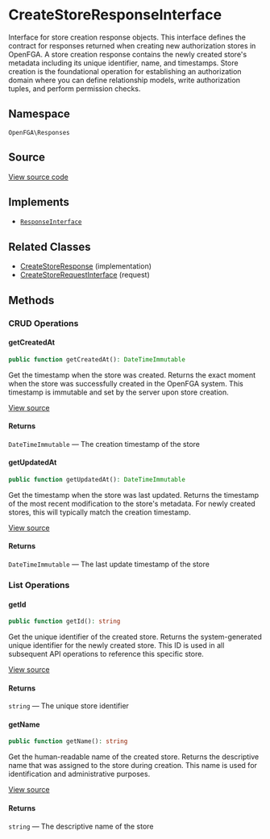 # CreateStoreResponseInterface

Interface for store creation response objects. This interface defines the contract for responses returned when creating new authorization stores in OpenFGA. A store creation response contains the newly created store&#039;s metadata including its unique identifier, name, and timestamps. Store creation is the foundational operation for establishing an authorization domain where you can define relationship models, write authorization tuples, and perform permission checks.

## Namespace
`OpenFGA\Responses`

## Source
[View source code](https://github.com/evansims/openfga-php/blob/main/src/Responses/CreateStoreResponseInterface.php)

## Implements
* [`ResponseInterface`](ResponseInterface.md)

## Related Classes
* [CreateStoreResponse](Responses/CreateStoreResponse.md) (implementation)
* [CreateStoreRequestInterface](Requests/CreateStoreRequestInterface.md) (request)

## Methods

### CRUD Operations
#### getCreatedAt

```php
public function getCreatedAt(): DateTimeImmutable
```

Get the timestamp when the store was created. Returns the exact moment when the store was successfully created in the OpenFGA system. This timestamp is immutable and set by the server upon store creation.

[View source](https://github.com/evansims/openfga-php/blob/main/src/Responses/CreateStoreResponseInterface.php#L42)

#### Returns
`DateTimeImmutable` — The creation timestamp of the store
#### getUpdatedAt

```php
public function getUpdatedAt(): DateTimeImmutable
```

Get the timestamp when the store was last updated. Returns the timestamp of the most recent modification to the store&#039;s metadata. For newly created stores, this will typically match the creation timestamp.

[View source](https://github.com/evansims/openfga-php/blob/main/src/Responses/CreateStoreResponseInterface.php#L72)

#### Returns
`DateTimeImmutable` — The last update timestamp of the store
### List Operations
#### getId

```php
public function getId(): string
```

Get the unique identifier of the created store. Returns the system-generated unique identifier for the newly created store. This ID is used in all subsequent API operations to reference this specific store.

[View source](https://github.com/evansims/openfga-php/blob/main/src/Responses/CreateStoreResponseInterface.php#L52)

#### Returns
`string` — The unique store identifier
#### getName

```php
public function getName(): string
```

Get the human-readable name of the created store. Returns the descriptive name that was assigned to the store during creation. This name is used for identification and administrative purposes.

[View source](https://github.com/evansims/openfga-php/blob/main/src/Responses/CreateStoreResponseInterface.php#L62)

#### Returns
`string` — The descriptive name of the store
